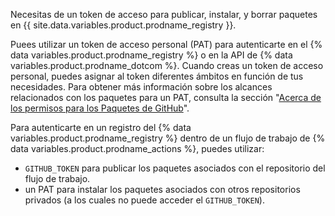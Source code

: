 Necesitas de un token de acceso para publicar, instalar, y borrar paquetes en {{ site.data.variables.product.prodname_registry }}.

Puees utilizar un token de acceso personal (PAT) para autenticarte en el {% data variables.product.prodname_registry %} o en la API de {% data variables.product.prodname_dotcom %}. Cuando creas un token de acceso personal, puedes asignar al token diferentes ámbitos en función de tus necesidades. Para obtener más información sobre los alcances relacionados con los paquetes para un PAT, consulta la sección "[Acerca de los permisos para los Paquetes de GitHub](/packages/learn-github-packages/about-permissions-for-github-packages#about-scopes-and-permissions-for-package-registries)".

Para autenticarte en un registro del {% data variables.product.prodname_registry %} dentro de un flujo de trabajo de {% data variables.product.prodname_actions %}, puedes utilizar:
- `GITHUB_TOKEN` para publicar los paquetes asociados con el repositorio del flujo de trabajo.
- un PAT para instalar los paquetes asociados con otros repositorios privados (a los cuales no puede acceder el `GITHUB_TOKEN`).
